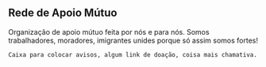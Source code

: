 ## Rede de Apoio Mútuo
Organização de apoio mútuo feita por nós e para nós. Somos trabalhadores, moradores, imigrantes unides porque só assim somos fortes! 

`Caixa para colocar avisos, algum link de doação, coisa mais chamativa.`